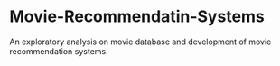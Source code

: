 # Movie-Recommendatin-Systems
An exploratory analysis on movie database and development of movie recommendation systems.
